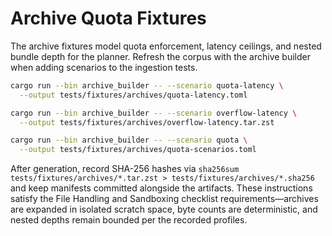 # Archive Quota Fixtures

The archive fixtures model quota enforcement, latency ceilings, and nested
bundle depth for the planner. Refresh the corpus with the archive builder when
adding scenarios to the ingestion tests.

```bash
cargo run --bin archive_builder -- --scenario quota-latency \
  --output tests/fixtures/archives/quota-latency.toml

cargo run --bin archive_builder -- --scenario overflow-latency \
  --output tests/fixtures/archives/overflow-latency.tar.zst

cargo run --bin archive_builder -- --scenario quota \
  --output tests/fixtures/archives/quota-scenarios.toml
```

After generation, record SHA-256 hashes via
`sha256sum tests/fixtures/archives/*.tar.zst > tests/fixtures/archives/*.sha256`
and keep manifests committed alongside the artifacts. These instructions satisfy
the File Handling and Sandboxing checklist requirements—archives are expanded in
isolated scratch space, byte counts are deterministic, and nested depths remain
bounded per the recorded profiles.

